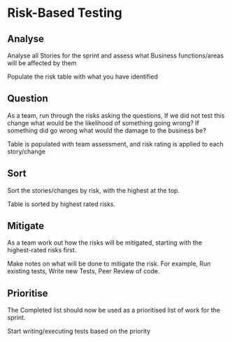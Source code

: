 # Risk-Based Testing

## Analyse

Analyse all Stories for the sprint and assess what Business functions/areas will be affected by them&#x20;

Populate the risk table with what you have identified&#x20;

## Question

As a team, run through the risks asking the questions, If we did not test this change what would be the likelihood of something going wrong? If something did go wrong what would the damage to the business be?&#x20;

Table is populated with team assessment, and risk rating is applied to each story/change&#x20;

## Sort&#x20;

Sort the stories/changes by risk, with the highest at the top.

Table is sorted by highest rated risks.

## Mitigate&#x20;

As a team work out how the risks will be mitigated, starting with the highest-rated risks first.

Make notes on what will be done to mitigate the risk. For example, Run existing tests, Write new Tests, Peer Review of code.

## Prioritise

The Completed list should now be used as a prioritised list of work for the sprint.

Start writing/executing tests based on the priority

